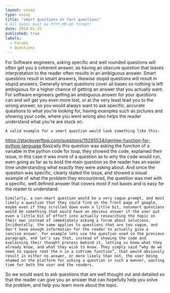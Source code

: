 ```yaml
---
layout: essay
type: essay
title: "smart questions or fart questions"
# All dates must be YYYY-MM-DD format!
date: 2024-01-25
published: true
labels:
  - Forums
  - Questions
---
```

For Software engineers, asking specific and well rounded questions will often get you a coherent answer, as having an obscure question that leaves interpretation to the reader often results in an ambiguous answer. Smart questions result in smart answers, likewise stupid questions will result in stupid answers. Generally smart questions cover all bases so nothing is left ambiguous for a higher chance of getting an answer that you actually want. For software engineers getting an ambiguous answer for your questions can and will get you even more lost, or at the very least lead you to the wrong answer, so you would always want to ask specific, accurate questions to what you’re looking for, having examples such as pictures and showing your code, where you went wrong also helps the reader understand what you’re are stuck on.

	A valid example for a smart question would look something like this:
 https://stackoverflow.com/questions/15285534/isprime-function-for-python-language
Basically this question was asking the function of a variable in the python code for loop, they showed the code, explained their issue, in this case it was more of a question as to why the code would run, even going as far as to bold the main question so the reader has an easier time understanding what exactly they were asking about. And since the question was specific, clearly stated the issue, and showed a visual example of what the problem they encountered, the question was met with a specific, well defined answer that covers most if not bases and is easy for the reader to understand. 

	Similarly, a non-smart question would be a very vague prompt, and most likely a question that they could find on the front page of google, maybe even if they scrolled down even a little bit, nonsmart questions would be something that would have an obvious answer if the user put even a little bit of effort into actually researching the topic on their own instead of immediately asking a forum about solutions. Incidentally, the same applies to questions that are too vague, and don't have enough information for the reader to actually give a concise answer. For example lets use the question used in the previous paragraph, and let's say that, instead of showing the code and explaining their thought process behind it, letting us know what they already know, and what they wish to know. They simply said “why do we need to square root the n in a isPrime function”, that would obviously result in either no answer, or more likely than not, the user being shamed on the platform for asking a question in such a manner, wasting time for both the user and the readers.

So we would want to ask questions that are well thought out and detailed so that the reader can give you an answer that can hopefully help you solve the problem, and help you learn more about the topic. 
